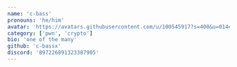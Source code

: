 ```yaml
---
name: 'c-bass'
pronouns: 'he/him'
avatar: 'https://avatars.githubusercontent.com/u/100545917?s=400&u=014ece9fd41d224401750d7314ecf061c9ce37fc&v=4'
category: ['pwn', 'crypto']
bio: 'one of the many'
github: 'c-bassx'
discord: '897226891323387905'
---
```

